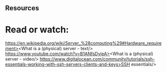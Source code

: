 ## Resources
# Read or watch:
<a href>https://en.wikipedia.org/wiki/Server_%28computing%29#Hardware_requirement><What is a (physical) server - text/>
<a href>https://www.youtube.com/watch?v=B1ANfsDyjeA><What is a (physical) server - video/>
<a href>https://www.digitalocean.com/community/tutorials/ssh-essentials-working-with-ssh-servers-clients-and-keys>SSH essentials/>

